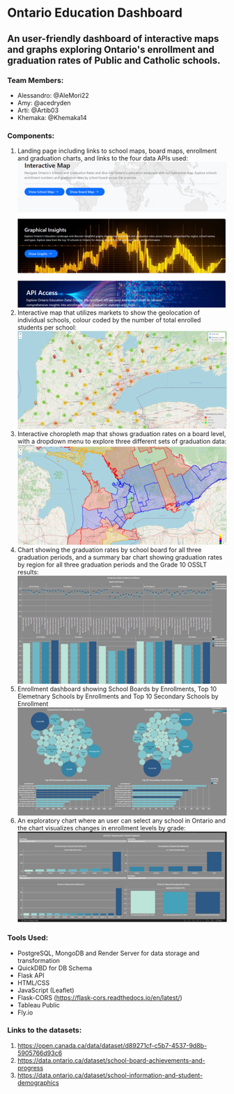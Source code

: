# Ontario Education Dashboard
## An user-friendly dashboard of interactive maps and graphs exploring Ontario's enrollment and graduation rates of Public and Catholic schools. 

### **Team Members:** 
- Alessandro: @AleMori22
- Amy: @acedryden 
- Arti: @Artib03
- Khemaka: @Khemaka14

### **Components:** 
1. Landing page including links to school maps, board maps, enrollment and graduation charts, and links to the four data APIs used: ![index](https://github.com/acedryden/school_research_project/blob/main/Output%20Images/dashboard.png)
2. Interactive map that utilizes markets to show the geolocation of individual schools, colour coded by the number of total enrolled students per school: ![school_map](https://github.com/acedryden/school_research_project/blob/main/Output%20Images/school%20map.png)
3. Interactive choropleth map that shows graduation rates on a board level, with a dropdown menu to explore three different sets of graduation data: ![board_map](https://github.com/acedryden/school_research_project/blob/main/Output%20Images/board%20map%20.png)
4. Chart showing the graduation rates by school board for all three graduation periods, and a summary bar chart showing graduation rates by region for all three graduation periods and the Grade 10 OSSLT results: ![grad_dashboard](Output%20Images/Grad%20Dashboard.png)
5. Enrollment dashboard showing School Boards by Enrollments, Top 10 Elemetnary Schools by Enrollments and Top 10 Secondary Schools by Enrollment  ![enr_dashboard](Output%20Images/Enrollment%20Dashboard.png)
6. An exploratory chart where an user can select any school in Ontario and the chart visualizes changes in enrollment levels by grade: ![school_exp](Output%20Images/School%20Board%20Explorer.png)
  
### **Tools Used:** 
- PostgreSQL, MongoDB and Render Server for data storage and transformation
- QuickDBD for DB Schema
- Flask API
- HTML/CSS
- JavaScript (Leaflet)
- Flask-CORS (https://flask-cors.readthedocs.io/en/latest/)
- Tableau Public 
- Fly.io 

### **Links to the datasets:** 
1. https://open.canada.ca/data/dataset/d89271cf-c5b7-4537-9d8b-5905766d93c6
2. https://data.ontario.ca/dataset/school-board-achievements-and-progress
3. https://data.ontario.ca/dataset/school-information-and-student-demographics


